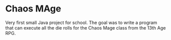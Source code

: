 # Chaos MAge

Very first small Java project for school.
The goal was to write a program that can execute all the die rolls for the Chaos Mage class from the 13th Age RPG.
